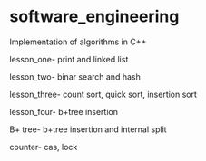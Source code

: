 # software_engineering

Implementation of algorithms in C++

lesson_one-  print and linked list

lesson_two-  binar search and hash

lesson_three- count sort, quick sort, insertion sort

lesson_four- b+tree insertion

B+ tree- b+tree insertion and internal split

counter- cas, lock
